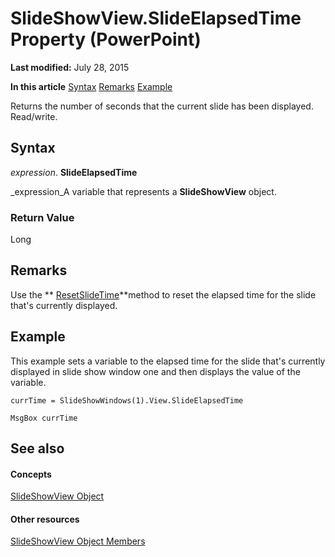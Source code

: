 
# SlideShowView.SlideElapsedTime Property (PowerPoint)

 **Last modified:** July 28, 2015

 **In this article**
 [Syntax](#sectionSection0)
 [Remarks](#sectionSection1)
 [Example](#sectionSection2)


Returns the number of seconds that the current slide has been displayed. Read/write.


## Syntax
<a name="sectionSection0"> </a>

 _expression_. **SlideElapsedTime**

 _expression_A variable that represents a  **SlideShowView** object.


### Return Value

Long


## Remarks
<a name="sectionSection1"> </a>

Use the  ** [ResetSlideTime](aa00c585-d3c3-9cdc-860d-8c1f2f0a6ef3.md)**method to reset the elapsed time for the slide that's currently displayed.


## Example
<a name="sectionSection2"> </a>

This example sets a variable to the elapsed time for the slide that's currently displayed in slide show window one and then displays the value of the variable.


```
currTime = SlideShowWindows(1).View.SlideElapsedTime

MsgBox currTime
```


## See also
<a name="sectionSection2"> </a>


#### Concepts


 [SlideShowView Object](403b30ef-b12f-3a3c-e8d8-19189fd762fe.md)
#### Other resources


 [SlideShowView Object Members](fe2aacef-7324-4d07-55e9-0dffcdbb2a6c.md)
